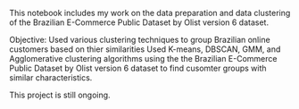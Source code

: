 This notebook includes my work on the data preparation and data clustering of the Brazilian E-Commerce Public Dataset by Olist version 6 dataset.

Objective: Used various clustering techniques to group Brazilian online customers based on thier similarities
Used K-means, DBSCAN, GMM, and Agglomerative clustering algorithms using the the Brazilian E-Commerce Public Dataset by Olist version 6 dataset to find cusomter groups with similar characteristics.

This project is still ongoing.
